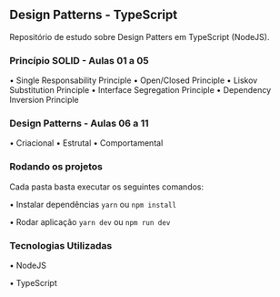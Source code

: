 ## Design Patterns - TypeScript

Repositório de estudo sobre Design Patters em TypeScript (NodeJS).

### Princípio SOLID - Aulas 01 a 05

• Single Responsability Principle
• Open/Closed Principle
• Liskov Substitution Principle
• Interface Segregation Principle
• Dependency Inversion Principle

### Design Patterns - Aulas 06 a 11

• Criacional
• Estrutal
• Comportamental

### Rodando os projetos

Cada pasta basta executar os seguintes comandos:

• Instalar dependências
`yarn` ou `npm install`

• Rodar aplicação
`yarn dev` ou `npm run dev`

### Tecnologias Utilizadas

• NodeJS

• TypeScript
